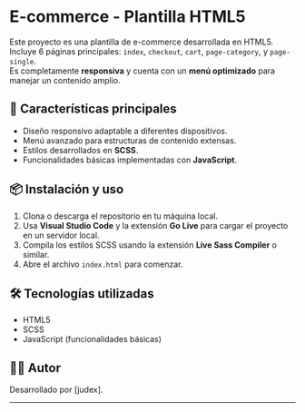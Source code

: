 # E-commerce - Plantilla HTML5

Este proyecto es una plantilla de e-commerce desarrollada en HTML5.  
Incluye 6 páginas principales: `index`, `checkout`, `cart`, `page-category`, y `page-single`.  
Es completamente **responsiva** y cuenta con un **menú optimizado** para manejar un contenido amplio.

## 🚀 Características principales

- Diseño responsivo adaptable a diferentes dispositivos.
- Menú avanzado para estructuras de contenido extensas.
- Estilos desarrollados en **SCSS**.
- Funcionalidades básicas implementadas con **JavaScript**.

## 📦 Instalación y uso

1. Clona o descarga el repositorio en tu máquina local.
2. Usa **Visual Studio Code** y la extensión **Go Live** para cargar el proyecto en un servidor local.
3. Compila los estilos SCSS usando la extensión **Live Sass Compiler** o similar.
4. Abre el archivo `index.html` para comenzar.

## 🛠️ Tecnologías utilizadas

- HTML5
- SCSS
- JavaScript (funcionalidades básicas)

## 👨‍💻 Autor

Desarrollado por [judex].

---

